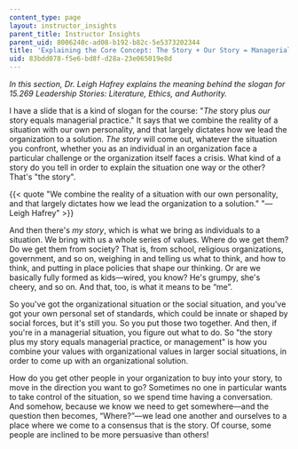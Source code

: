 ```yaml
---
content_type: page
layout: instructor_insights
parent_title: Instructor Insights
parent_uid: 8006240c-ad08-b192-b82c-5e5373202344
title: 'Explaining the Core Concept: The Story + Our Story = Managerial Practice'
uid: 83bdd078-f5e6-bd8f-d28a-23e065019e8d
---
```


_In this section, Dr. Leigh Hafrey explains the meaning behind the slogan for 15.269 Leadership Stories: Literature, Ethics, and Authority._

I have a slide that is a kind of slogan for the course: "_The_ story plus _our_ story equals managerial practice." It says that we combine the reality of a situation with our own personality, and that largely dictates how we lead the organization to a solution. _The story_ will come out, whatever the situation you confront, whether you as an individual in an organization face a particular challenge or the organization itself faces a crisis. What kind of a story do you tell in order to explain the situation one way or the other? That's "the story".

{{< quote "We combine the reality of a situation with our own personality, and that largely dictates how we lead the organization to a solution." "— Leigh Hafrey" >}}

And then there's _my story_, which is what we bring as individuals to a situation. We bring with us a whole series of values. Where do we get them? Do we get them from society? That is, from school, religious organizations, government, and so on, weighing in and telling us what to think, and how to think, and putting in place policies that shape our thinking. Or are we basically fully formed as kids—wired, you know? He's grumpy, she's cheery, and so on. And that, too, is what it means to be “me”.

So you've got the organizational situation or the social situation, and you've got your own personal set of standards, which could be innate or shaped by social forces, but it's still you. So you put those two together. And then, if you're in a managerial situation, you figure out what to do. So "the story plus my story equals managerial practice, or management" is how you combine your values with organizational values in larger social situations, in order to come up with an organizational solution.

How do you get other people in your organization to buy into your story, to move in the direction you want to go? Sometimes no one in particular wants to take control of the situation, so we spend time having a conversation. And somehow, because we know we need to get somewhere—and the question then becomes, “Where?”—we lead one another and ourselves to a place where we come to a consensus that is the story. Of course, some people are inclined to be more persuasive than others!